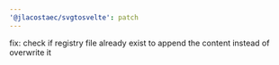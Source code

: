 ```yaml
---
'@jlacostaec/svgtosvelte': patch
---
```


fix: check if registry file already exist to append the content instead of overwrite it
